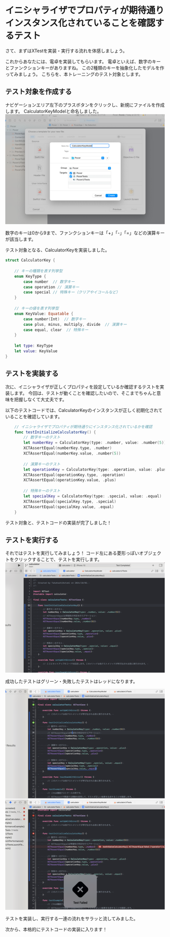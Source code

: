 
# イニシャライザでプロパティが期待通りインスタンス化されていることを確認するテスト

さて、まずはXTestを実装・実行する流れを体感しましょう。

これからあなたには、電卓を実装してもらいます。
電卓といえば、数字のキーとファンクションキーがありますね。
この2種類のキーを抽象化したモデルを作ってみましょう。
こちらを、本トレーニングのテスト対象とします。

## テスト対象を作成する
ナビゲーションエリア左下のプラスボタンをクリックし、新規にファイルを作成します。
CalculatorKeyModelと命名しました。
![CalculatorKeyModelファイルを作成](../assets/XCTest_3.png)

数字のキーは0から9まで、ファンクションキーは「+」「-」「=」などの演算キーが該当します。

テスト対象となる、CalculatorKeyを実装しました。
```swift
struct CalculatorKey {
    
    // キーの種類を表す列挙型
    enum KeyType {
        case number  // 数字キー
        case operation // 演算キー
        case special // 特殊キー（クリアやイコールなど）
    }
    
    // キーの値を表す列挙型
    enum KeyValue: Equatable {
        case number(Int)  // 数字キー
        case plus, minus, multiply, divide  // 演算キー
        case equal, clear  // 特殊キー
    }
    
    let type: KeyType
    let value: KeyValue
}
```

## テストを実装する

次に、イニシャライザが正しくプロパティを設定しているか確認するテストを実装します。
今回は、テストが動くことを確認したいので、そこまでちゃんと意味を把握しなくて大丈夫です。

以下のテストコードでは、CalculatorKeyのインスタンスが正しく初期化されていることを確認しています。

```swift
    // イニシャライザでプロパティが期待通りにインスタンス化されているかを確認
    func testInitializeCalculatorKey() {
        // 数字キーのテスト
        let numberKey = CalculatorKey(type: .number, value: .number(5))
        XCTAssertEqual(numberKey.type, .number)
        XCTAssertEqual(numberKey.value, .number(5))

        // 演算キーのテスト
        let operationKey = CalculatorKey(type: .operation, value: .plus)
        XCTAssertEqual(operationKey.type, .operation)
        XCTAssertEqual(operationKey.value, .plus)

        // 特殊キーのテスト
        let specialKey = CalculatorKey(type: .special, value: .equal)
        XCTAssertEqual(specialKey.type, .special)
        XCTAssertEqual(specialKey.value, .equal)
    }
```
テスト対象と、テストコードの実装が完了しました！


## テストを実行する

それではテストを実行してみましょう！
コード左にある菱形っぽいオブジェクトをクリックすることで、テストを実行します。
![単体テストを実行する](../assets/XCTest_4.png)

成功したテストはグリーン・失敗したテストはレッドになります。

![テストが成功](../assets/XCTest_5.png)
![テストが失敗](../assets/XCTest_6.png)

テストを実装し、実行する一連の流れをサラッと流してみました。

次から、本格的にテストコードの実装に入ります！